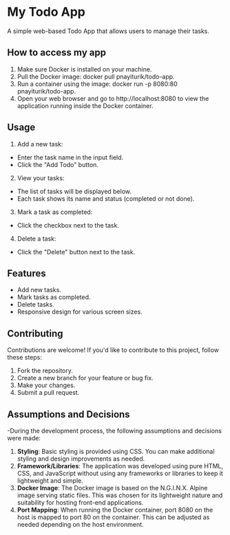 # My Todo App

A simple web-based Todo App that allows users to manage their tasks.
## How to access my app
1. Make sure Docker is installed on your machine.
2. Pull the Docker image: docker pull pnayiturik/todo-app. 
3. Run a container using the image: docker run -p 8080:80 pnayiturik/todo-app.
4. Open your web browser and go to http://localhost:8080 to view the application running inside the Docker container.
## Usage
1. Add a new task:
- Enter the task name in the input field.
- Click the "Add Todo" button.
2. View your tasks:
- The list of tasks will be displayed below.
- Each task shows its name and status (completed or not done).
3. Mark a task as completed:
- Click the checkbox next to the task.
4. Delete a task:
- Click the "Delete" button next to the task.

## Features
- Add new tasks.
- Mark tasks as completed.
- Delete tasks.
- Responsive design for various screen sizes.

## Contributing
Contributions are welcome! If you'd like to contribute to this project, follow these steps:
1. Fork the repository.
2. Create a new branch for your feature or bug fix.
3. Make your changes.
4. Submit a pull request.

## Assumptions and Decisions
-During the development process, the following assumptions and decisions were made: 
1. **Styling**: Basic styling is provided using CSS. You can make additional styling and design improvements as needed.
2. **Framework/Libraries**: The application was developed using pure HTML, CSS, and JavaScript without using any frameworks or libraries to keep it lightweight and simple.
3. **Docker Image**: The Docker image is based on the N.G.I.N.X. Alpine image serving static files. This was chosen for its lightweight nature and suitability for hosting front-end applications.
4. **Port Mapping**: When running the Docker container, port 8080 on the host is mapped to port 80 on the container. This can be adjusted as needed depending on the host environment.
